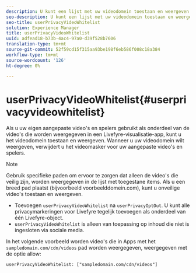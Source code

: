 ```yaml
---
description: U kunt een lijst met uw videodomein toestaan en weergeven.
seo-description: U kunt een lijst met uw videodomein toestaan en weergeven.
seo-title: userPrivacyVideoWhitelist
solution: Experience Manager
title: userPrivacyVideoWhitelist
uuid: adfead18-b73b-4ac4-97a0-d39f528b7606
translation-type: tm+mt
source-git-commit: 52f59cd15f315aa93be198f6eb586f008c18a384
workflow-type: tm+mt
source-wordcount: '126'
ht-degree: 0%

---
```



# userPrivacyVideoWhitelist{#userprivacyvideowhitelist}

Als u uw eigen aangepaste video&#39;s en spelers gebruikt als onderdeel van de video&#39;s die worden weergegeven in een Livefyre-visualisatie-app, kunt u het videodomein toestaan en weergeven. Wanneer u uw videodomein wilt weergeven, verwijdert u het videomasker voor uw aangepaste video&#39;s en spelers.

>[!NOTE]
>
>Gebruik specifieke paden om ervoor te zorgen dat alleen de video&#39;s die veilig zijn, worden weergegeven in de lijst met toegestane items. Als u een breed pad plaatst (bijvoorbeeld voorbeelddomein.com), kunt u onveilige video&#39;s toestaan en weergeven.

* Toevoegen `userPrivacyVideoWhitelist` na `userPrivacyOptOut`. U kunt alle privacymarkeringen voor Livefyre tegelijk toevoegen als onderdeel van één Livefyre-object.
* `userPrivacyVideoWhitelist` is alleen van toepassing op inhoud die niet is ingesloten via sociale media.

In het volgende voorbeeld worden video&#39;s die in Apps met het `sampledomain.com/cdn/videos` pad worden weergegeven, weergegeven met de optie allow:

```
userPrivacyVideoWhitelist: ["sampledomain.com/cdn/videos"]
```
